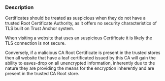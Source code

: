 ### Description

Certificates should be treated as suspicious when they do not have a trusted Root Certificate Authority, as it offers no security characteristics of TLS built on Trust Anchor system.

When visiting a website that uses an suspicious Certificate it is likely the TLS connection is not secure.

Conversely, if a malicious CA Root Certificate is present in the trusted stores then all website that have a leaf certificated issued by this CA will gain the ability to eaves-drop on all unencrypted information, inherently due to the nature they are providing the means for the encryption inherently and are present in the trusted CA Root store.
